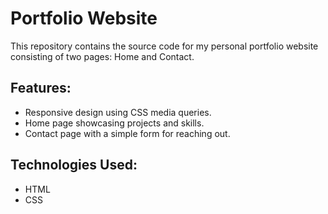 # Portfolio Website

This repository contains the source code for my personal portfolio website consisting of two pages: Home and Contact.

## Features:
- Responsive design using CSS media queries.
- Home page showcasing projects and skills.
- Contact page with a simple form for reaching out.

## Technologies Used:
- HTML
- CSS

